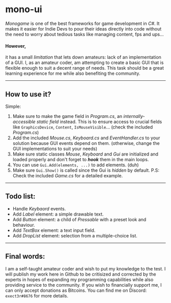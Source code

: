 # mono-ui
_Monogame_ is one of the best frameworks for game development in _C#_. It makes it easier for Indie Devs to pour their ideas directly into code without the need to worry about tedious tasks like managing content, fps and ups...

#### However,
it has a small _limitation_ that lets down amateurs: lack of an implementation of a GUI.
I, as an amateur coder, am attempting to create a basic GUI that is flexible enough to suit a decent range of needs. This task should be a great learning experience for me while also benefiting the community.
___

## How to use it?
Simple:
1. Make sure to make the game field in _Program.cs_, an _internally-accessible static field_ instead. This is to ensure access to crucial fields like `GraphicsDevice`, `Content`, `IsMouseVisible`... (check the included _Program.cs_)
2. Add the included _Mouse.cs_, _Keyboard.cs_ and _EventHandler.cs_ to your solution because GUI events depend on them. (otherwise, change the GUI implementations to suit your needs)
3. Make sure static classes _Mouse_, _Keyboard_ and _Gui_ are initialized and loaded properly and don't forget to __*hook*__ them in the main loops.
4. You can use `Gui.Add(elements, ...)` to add elements. (duh)
5. Make sure `Gui.Show()` is called since the Gui is _hidden_ by default.
P.S: Check the included _Game.cs_ for a detailed example.
___

## Todo list:
* Handle _Keybaord_ events.
* Add _Label_ element: a simple drawable text.
* Add _Button_ element: a child of _Pressable_ with a preset look and behaviour.
* Add _TextBox_ element: a text input field.
* Add _DropList_ element: selection from a multiple-choice list.
___

## Final words:
I am a self-taught amateur coder and wish to put my knowledge to the test. I will publish my work here in Github to be critisized and corrected by the experts in hopes of expanding my programming capabilities while also providing service to the community.
If you wish to financially support me, I can only accept donations as Bitcoins. You can find me on Discord: `exect3r#8676` for more details.
